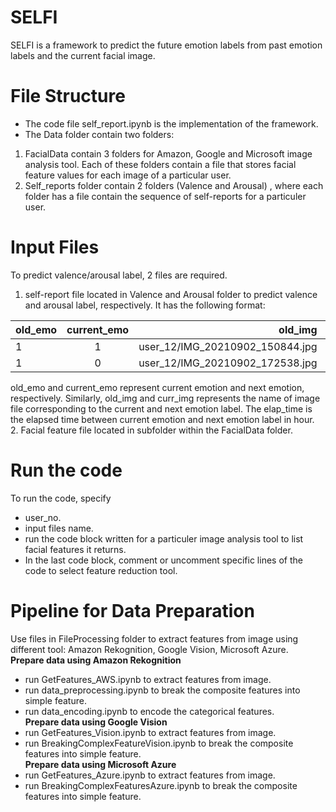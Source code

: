 # SELFI 
SELFI is a framework to predict the future emotion labels from past emotion labels and the current facial image.<br/>
# File Structure
* The code file self_report.ipynb is the implementation of the framework.<br/>
* The Data folder contain two folders: <br/>
1. FacialData contain 3 folders for Amazon, Google and Microsoft image analysis tool. Each of these folders contain a file that stores facial feature values for each image of a particular user.<br/>
2. Self_reports folder contain 2 folders (Valence and Arousal) , where each folder has a file contain the sequence of self-reports for a particuler user. <br/>  
# Input Files
To predict valence/arousal label, 2 files are required.<br/>
1. self-report file located in Valence and Arousal folder to predict valence and arousal label, respectively. It has the following format:<br/>

|old_emo|current_emo|old_img|curr_img|elap_time|
|-------|:-----------:|-------:|--------:|---------|
|1	|1	|user_12/IMG_20210902_150844.jpg|	user_12/IMG_20210902_172538.jpg|	2.28154166666667|
|1	|0	|user_12/IMG_20210902_172538.jpg|	user_12/IMG_20210902_194304.jpg|	2.29043722222222|

old_emo and current_emo represent current emotion and next emotion, respectively. Similarly, old_img and curr_img represents the name of image file corresponding to the current and next emotion label. The elap_time is the elapsed time between current emotion and next emotion label in hour.<br/>
2. Facial feature file located in subfolder within the FacialData folder. <br/>
# Run the code
To run the code, specify
* user_no. 
* input files name.
* run the code block written for a particuler image analysis tool to list facial features it returns.
* In the last code block, comment or uncomment specific lines of the code to select feature reduction tool.
# Pipeline for Data Preparation
Use files in FileProcessing folder to extract features from image using different tool: Amazon Rekognition, Google Vision, Microsoft Azure. <br/>
**Prepare data using Amazon Rekognition** <br/>
* run GetFeatures_AWS.ipynb to extract features from image. <br/>
* run data_preprocessing.ipynb to break the composite features into simple feature.<br/>
* run data_encoding.ipynb to encode the categorical features.<br/>
**Prepare data using Google Vision** <br/>
* run GetFeatures_Vision.ipynb to extract features from image. <br/>
* run BreakingComplexFeatureVision.ipynb to break the composite features into simple feature.<br/>
**Prepare data using Microsoft Azure** <br/>
* run GetFeatures_Azure.ipynb to extract features from image. <br/>
* run BreakingComplexFeaturesAzure.ipynb to break the composite features into simple feature.<br/>

